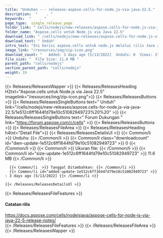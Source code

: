 ```yaml
---
title: "Unduhan --- releases-aspose.cells-for-node.js-via-java-22.5." 
description:  "    . " 
keywords:  "    . " 
page_type:  single_release_page
folder_link: " cells/nodejs/new-releases/aspose.cells-for-node.js-via-java-22.5/"
folder_name: "Aspose.cells untuk Node.js via Java 22.5"
download_link: " /cells/nodejs/new-releases/aspose.cells-for-node.js-via-java-22.5/1e512c6ff1644fd79e10c51082949723"
download_text: " Unduh"
intro_text: "Ini berisi aspose.cells untuk node.js melalui rilis Java 22.5."
image_link: "/resources/img/zip-icon.png"
download_count: "   Added: 3 days ago [5/13/2022]  Unduhs: 0  Views: 3"
file_size: "  File Size: 11.6 MB "
parent_path: "cells/nodejs"
section_parent_path: "cells/nodejs"
weight: 19
---
```


{{< Releases/ReleasesWapper >}}
  {{< Releases/ReleasesHeading H2txt="Aspose.cells untuk Node.js via Java 22.5" imagelink="/resources/img/zip-icon.png">}}
  {{< Releases/ReleasesButtons >}}
    {{< Releases/ReleasesSingleButtons text=" Unduh" link="/cells/nodejs/new-releases/aspose.cells-for-node.js-via-java-22.5/1e512c6ff1644fd79e10c51082949723%20%20" >}}
    {{< Releases/ReleasesSingleButtons text=" Forum Dukungan " link="https://forum.aspose.com/c/cells" >}}
  {{< Releases/ReleasesButtons >}}
  {{< Releases/ReleasesFileArea >}}
    {{< Releases/ReleasesHeading h4txt="Detail File">}}
    {{< Releases/ReleasesDetailsUl >}}
            {{< Common/li  >}} Unduhs: {{< /Common/li >}} 
      {{< Common/li class="downloadcount" id="dwn-update-1e512c6ff1644fd79e10c51082949723" >}} 0 {{< /Common/li >}} 
      {{< Common/li  >}} Ukuran file: {{< /Common/li >}} 
      {{< Common/li id="size-update-1e512c6ff1644fd79e10c51082949723" >}} 11.6 MB {{< /Common/li >}} 


      {{< Common/li  >}} Tanggal Ditambahkan: {{< /Common/li >}} 
      {{< Common/li id="added-update-1e512c6ff1644fd79e10c51082949723" >}} : 3 days ago [5/13/2022] {{< /Common/li >}} 

    {{< /Releases/ReleasesDetailsUl >}}

  {{< Releases/ReleasesFileFeatures >}}
      <h4>Catatan rilis</h4><div><a href="https://docs.aspose.com/cells/nodejsjava/aspose-cells-for-node-js-via-java-22-5-release-notes/">https://docs.aspose.com/cells/nodejsjava/aspose-cells-for-node-js-via-java-22-5-release-notes/</a></div>
  {{< /Releases/ReleasesFileFeatures >}}
 {{< /Releases/ReleasesFileArea >}}
{{< /Releases/ReleasesWapper >}}


